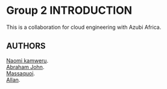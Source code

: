 # Group 2  INTRODUCTION 
This is a collaboration for cloud engineering with Azubi Africa.
## AUTHORS 
[Naomi kamweru](https://github.com/Kamwerunaomi).<br>
[Abraham John](https://github.com/Jabrahamjohn).<br>
[Massaquoi](https://github.com/Massaquoi716).<br>
[Allan](https://github.com/krop1212).
